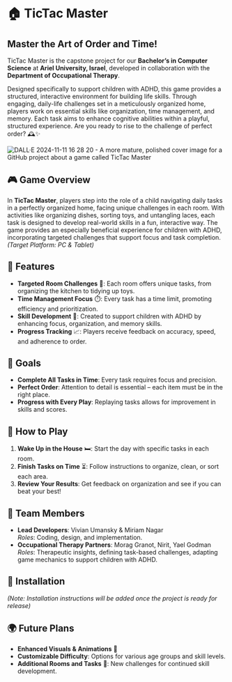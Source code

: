 # 🏠 TicTac Master

## Master the Art of Order and Time!
TicTac Master is the capstone project for our **Bachelor’s in Computer Science** at **Ariel University, Israel**, developed in collaboration with the **Department of Occupational Therapy**. 

Designed specifically to support children with ADHD, this game provides a structured, interactive environment for building life skills. Through engaging, daily-life challenges set in a meticulously organized home, players work on essential skills like organization, time management, and memory. Each task aims to enhance cognitive abilities within a playful, structured experience. Are you ready to rise to the challenge of perfect order? 🕰️✨

![DALL·E 2024-11-11 16 28 20 - A more mature, polished cover image for a GitHub project about a game called TicTac Master](https://github.com/user-attachments/assets/e354b1a2-8fa9-4ecc-9239-67488eebc25b)

## 🎮 Game Overview

In **TicTac Master**, players step into the role of a child navigating daily tasks in a perfectly organized home, facing unique challenges in each room. With activities like organizing dishes, sorting toys, and untangling laces, each task is designed to develop real-world skills in a fun, interactive way. The game provides an especially beneficial experience for children with ADHD, incorporating targeted challenges that support focus and task completion.  
*(Target Platform: PC & Tablet)*

## 🚀 Features

- **Targeted Room Challenges** 🏡: Each room offers unique tasks, from organizing the kitchen to tidying up toys.
- **Time Management Focus** ⏱️: Every task has a time limit, promoting efficiency and prioritization.
- **Skill Development** 🧠: Created to support children with ADHD by enhancing focus, organization, and memory skills.
- **Progress Tracking** 📈: Players receive feedback on accuracy, speed, and adherence to order.

## 🎯 Goals

- **Complete All Tasks in Time**: Every task requires focus and precision.
- **Perfect Order**: Attention to detail is essential – each item must be in the right place.
- **Progress with Every Play**: Replaying tasks allows for improvement in skills and scores.

## 📖 How to Play

1. **Wake Up in the House** 🛏️: Start the day with specific tasks in each room.
2. **Finish Tasks on Time** ⏳: Follow instructions to organize, clean, or sort each area.
3. **Review Your Results**: Get feedback on organization and see if you can beat your best!

## 👥 Team Members

- **Lead Developers**: Vivian Umansky & Miriam Nagar  
  *Roles*: Coding, design, and implementation.
- **Occupational Therapy Partners**: Morag Granot, Nirit, Yael Godman  
  *Roles*: Therapeutic insights, defining task-based challenges, adapting game mechanics to support children with ADHD.

## 🔧 Installation

*(Note: Installation instructions will be added once the project is ready for release)*

## 🌍 Future Plans

- **Enhanced Visuals & Animations** 🎨
- **Customizable Difficulty**: Options for various age groups and skill levels.
- **Additional Rooms and Tasks** 🚪: New challenges for continued skill development.
